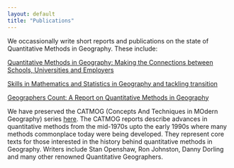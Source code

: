 ```yaml
---
layout: default
title: "Publications"
---
```


We occassionally write short reports and publications on the state of Quantitative Methods in Geography. These include:

[Quantitative Methods in Geography: Making the Connections between Schools, Universities and Employers](https://www.researchgate.net/publication/256191493_Quantitative_Methods_in_Geography_Making_the_Connections_between_Schools_Universities_and_Employers)

[Skills in Mathematics and Statistics in Geography and tackling transition](https://www.semanticscholar.org/paper/Skills-in-Mathematics-and-Statistics-in-Geography-Souch-Fitzpatrick/8a401fd9168ea2747d796beb146a1b96614a7e92)

[Geographers Count: A Report on Quantitative Methods in Geography](https://www.tandfonline.com/doi/full/10.11120/elss.2014.00035)

We have preserved the CATMOG (Concepts And Techniques in MOdern Geography) series [here](https://quantile.info/catmog/). The CATMOG reports describe advances in quantitative methods from the mid-1970s upto the early 1990s where many methods commonplace today were being developed. They represent core texts for those interested in the history behind quantitative methods in Geography. Writers include Stan Openshaw, Ron Johnston, Danny Dorling and many other renowned Quantitative Geographers.
